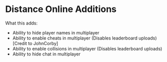 # Distance Online Additions

What this adds:

- Ability to hide player names in multiplayer
- Ability to enable cheats in multiplayer (Disables leaderboard uploads) [Credit to JohnCorby]
- Ability to enable collisions in multiplayer (Disables leaderboard uploads)
- Ability to hide chat in multiplayer
